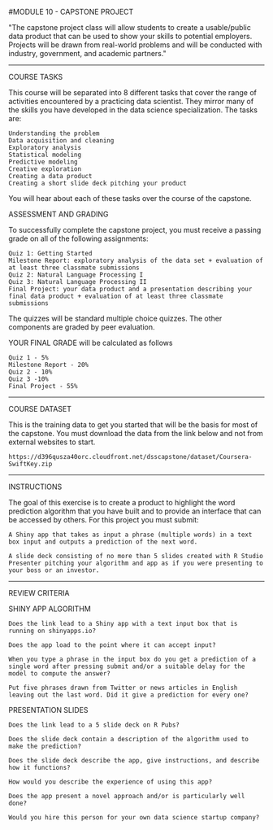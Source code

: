 #MODULE 10 - CAPSTONE PROJECT

"The capstone project class will allow students to create a usable/public data product that can be used to show your skills to potential employers. Projects will be drawn from real-world problems and will be conducted with industry, government, and academic partners."

-------------------------------

COURSE TASKS

This course will be separated into 8 different tasks that cover the range of activities encountered by a practicing data scientist. They mirror many of the skills you have developed in the data science specialization. The tasks are:

    Understanding the problem
    Data acquisition and cleaning
    Exploratory analysis
    Statistical modeling
    Predictive modeling
    Creative exploration
    Creating a data product
    Creating a short slide deck pitching your product

You will hear about each of these tasks over the course of the capstone.

ASSESSMENT AND GRADING

To successfully complete the capstone project, you must receive a passing grade on all of the following assignments:

    Quiz 1: Getting Started
    Milestone Report: exploratory analysis of the data set + evaluation of at least three classmate submissions
    Quiz 2: Natural Language Processing I
    Quiz 3: Natural Language Processing II
    Final Project: your data product and a presentation describing your final data product + evaluation of at least three classmate submissions

The quizzes will be standard multiple choice quizzes. The other components are graded by peer evaluation.

YOUR FINAL GRADE will be calculated as follows

    Quiz 1 - 5%
    Milestone Report - 20%
    Quiz 2 - 10%
    Quiz 3 -10%
    Final Project - 55%

--------------------------------

COURSE DATASET

This is the training data to get you started that will be the basis for most of the capstone. You must download the data from the link below and not from external websites to start.

    https://d396qusza40orc.cloudfront.net/dsscapstone/dataset/Coursera-SwiftKey.zip

-----------------------------

INSTRUCTIONS

The goal of this exercise is to create a product to highlight the word prediction algorithm that you have built and to provide an interface that can be accessed by others. For this project you must submit:

    A Shiny app that takes as input a phrase (multiple words) in a text box input and outputs a prediction of the next word.
    
    A slide deck consisting of no more than 5 slides created with R Studio Presenter pitching your algorithm and app as if you were presenting to your boss or an investor.

--------------------------------

REVIEW CRITERIA

SHINY APP ALGORITHM

    Does the link lead to a Shiny app with a text input box that is running on shinyapps.io?
    
    Does the app load to the point where it can accept input?
    
    When you type a phrase in the input box do you get a prediction of a single word after pressing submit and/or a suitable delay for the model to compute the answer?
    
    Put five phrases drawn from Twitter or news articles in English leaving out the last word. Did it give a prediction for every one?

PRESENTATION SLIDES

    Does the link lead to a 5 slide deck on R Pubs?
    
    Does the slide deck contain a description of the algorithm used to make the prediction?
    
    Does the slide deck describe the app, give instructions, and describe how it functions?
    
    How would you describe the experience of using this app?
    
    Does the app present a novel approach and/or is particularly well done?
    
    Would you hire this person for your own data science startup company?
    
    
